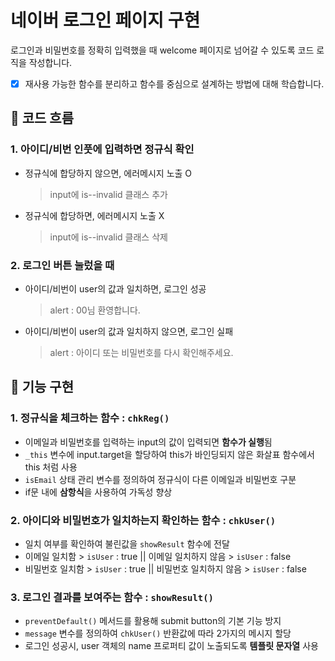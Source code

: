 # 네이버 로그인 페이지 구현

로그인과 비밀번호를 정확히 입력했을 때 welcome 페이지로 넘어갈 수 있도록 코드 로직을 작성합니다.

- [x] 재사용 가능한 함수를 분리하고 함수를 중심으로 설계하는 방법에 대해 학습합니다.


## 📌 코드 흐름

### 1. 아이디/비번 인풋에 입력하면 정규식 확인

- 정규식에 합당하지 않으면,
  에러메시지 노출 O
  > input에 is--invalid 클래스 추가
- 정규식에 합당하면, 에러메시지 노출 X
  > input에 is--invalid 클래스 삭제

### 2. 로그인 버튼 눌렀을 때

- 아이디/비번이 user의 값과 일치하면,
  로그인 성공
  > alert : 00님 환영합니다.
- 아이디/비번이 user의 값과 일치하지 않으면,
  로그인 실패
  > alert : 아이디 또는 비밀번호를 다시 확인해주세요.


## 📌 기능 구현

### 1. 정규식을 체크하는 함수 : `chkReg()`

- 이메일과 비밀번호를 입력하는 input의 값이 입력되면 **함수가 실행**됨
- `_this` 변수에 input.target을 할당하여 this가 바인딩되지 않은 화살표 함수에서 this 처럼 사용
- `isEmail` 상태 관리 변수를 정의하여 정규식이 다른 이메일과 비밀번호 구분
- if문 내에 **삼항식**을 사용하여 가독성 향상

### 2. 아이디와 비밀번호가 일치하는지 확인하는 함수 : `chkUser()`

- 일치 여부를 확인하여 불린값을 `showResult` 함수에 전달
- 이메일 일치함 > `isUser` : true || 이메일 일치하지 않음 > `isUser` : false
- 비밀번호 일치함 > `isUser` : true || 비밀번호 일치하지 않음 > `isUser` : false

### 3. 로그인 결과를 보여주는 함수 : `showResult()`

- `preventDefault()` 메서드를 활용해 submit button의 기본 기능 방지
- `message` 변수를 정의하여 `chkUser()` 반환값에 따라 2가지의 메시지 할당
- 로그인 성공시, user 객체의 name 프로퍼티 값이 노출되도록 **템플릿 문자열** 사용
